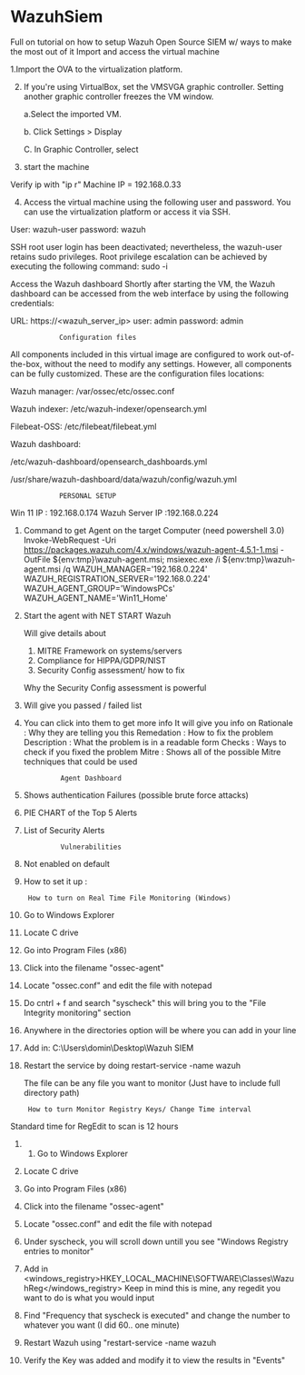 # WazuhSiem
Full on tutorial on how to setup Wazuh Open Source SIEM w/ ways to make the most out of it
Import and access the virtual machine

1.Import the OVA to the virtualization platform.

2. If you're using VirtualBox, set the VMSVGA graphic controller. Setting another graphic controller freezes the VM window.

	a.Select the imported VM.

	b. Click Settings > Display

	C. In Graphic Controller, select <VMSGA option>


3. start the machine
	
Verify ip with "ip r" 
	Machine IP = 192.168.0.33

4. Access the virtual machine using the following user and password. You can use the virtualization platform or access it via SSH.

User: wazuh-user
password: wazuh

SSH root user login has been deactivated; nevertheless, the wazuh-user retains sudo privileges. Root privilege escalation can be achieved by executing the following command:
		sudo -i 


Access the Wazuh dashboard
Shortly after starting the VM, the Wazuh dashboard can be accessed from the web interface by using the following credentials:


URL: https://<wazuh_server_ip>
user: admin
password: admin

				Configuration files

All components included in this virtual image are configured to work out-of-the-box, without the need to modify any settings. However, all components can be fully customized. These are the configuration files locations:

Wazuh manager: /var/ossec/etc/ossec.conf

Wazuh indexer: /etc/wazuh-indexer/opensearch.yml

Filebeat-OSS: /etc/filebeat/filebeat.yml

Wazuh dashboard:

/etc/wazuh-dashboard/opensearch_dashboards.yml

/usr/share/wazuh-dashboard/data/wazuh/config/wazuh.yml


				PERSONAL SETUP 
Win 11 IP : 192.168.0.174
Wazuh Server IP :192.168.0.224
 
1. Command to get Agent on the target Computer (need powershell 3.0)
Invoke-WebRequest -Uri https://packages.wazuh.com/4.x/windows/wazuh-agent-4.5.1-1.msi -OutFile ${env:tmp}\wazuh-agent.msi; msiexec.exe /i ${env:tmp}\wazuh-agent.msi /q WAZUH_MANAGER='192.168.0.224' WAZUH_REGISTRATION_SERVER='192.168.0.224' WAZUH_AGENT_GROUP='WindowsPCs' WAZUH_AGENT_NAME='Win11_Home' 

2. Start the agent with NET START Wazuh 

	Will give details about 
	1. MITRE Framework on systems/servers
	2. Compliance for HIPPA/GDPR/NIST
	3. Security Config assessment/ how to fix

	Why the Security Config assessment is powerful

1. Will give you passed / failed list
2. You can click into them to get more info 
	It will give you info on 
	Rationale : Why they are telling you this 
	Remedation : How to fix the problem 
	Description : What the problem is in a readable form
	Checks : Ways to check if you fixed the problem 
	Mitre : Shows all of the possible Mitre techniques that could be used 

				Agent Dashboard 
1. Shows authentication Failures (possible brute force attacks)
2. PIE CHART of the Top 5 Alerts 
3. List of Security Alerts 

				Vulnerabilities 
1. Not enabled on default 
2. How to set it up : 
	


		How to turn on Real Time File Monitoring (Windows) 
1. Go to Windows Explorer 
2. Locate C drive 
3. Go into Program Files (x86)
4. Click into the filename "ossec-agent" 
5. Locate "ossec.conf" and edit the file with notepad
6. Do cntrl + f and search "syscheck" this will bring you to the "File Integrity monitoring" section 
7. Anywhere in the directories option will be where you can add in your line
8. Add in: <directories realtime= "yes" report_changes="yes" check_all="yes">C:\Users\domin\Desktop\Wazuh SIEM</directories>
9. Restart the service by doing restart-service -name wazuh 
	
	The file can be any file you want to monitor (Just have to include full directory path)


		How to turn Monitor Registry Keys/ Change Time interval

Standard time for RegEdit to scan is 12 hours

1. 1. Go to Windows Explorer 
2. Locate C drive 
3. Go into Program Files (x86)
4. Click into the filename "ossec-agent" 
5. Locate "ossec.conf" and edit the file with notepad
6. Under syscheck, you will scroll down untill you see "Windows Registry entries to monitor"
7. Add in <windows_registry>HKEY_LOCAL_MACHINE\SOFTWARE\Classes\WazuhReg</windows_registry>
	Keep in mind this is mine, any regedit you want to do is what you would input

8. Find "Frequency that syscheck is executed" and change the number to whatever you want (I did 60.. one minute)
9. Restart Wazuh using "restart-service -name wazuh 
10. Verify the Key was added and modify it to view the results in "Events" 
